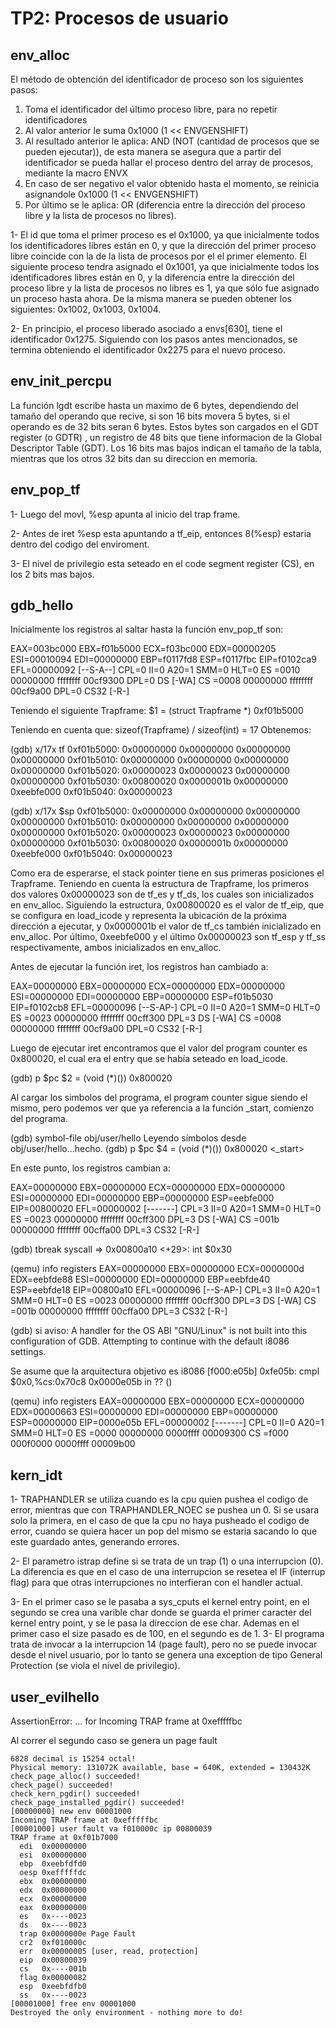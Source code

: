 TP2: Procesos de usuario
========================

env_alloc
---------
El método de obtención del identificador de proceso son los siguientes pasos:
1) Toma el identificador del último proceso libre, para no repetir identificadores
2) Al valor anterior le suma 0x1000 (1 << ENVGENSHIFT)
3) Al resultado anterior le aplica: AND (NOT (cantidad de procesos que se pueden ejecutar)), de esta manera se asegura que a partir del identificador se pueda hallar el proceso dentro del array de procesos, mediante la macro ENVX
4) En caso de ser negativo el valor obtenido hasta el momento, se reinicia asignandole 0x1000 (1 << ENVGENSHIFT)
5) Por último se le aplica: OR (diferencia entre la dirección del proceso libre y la lista de procesos no libres). 

1-
El id que toma el primer proceso es el 0x1000, ya que inicialmente todos los identificadores libres están en 0, y que la dirección del primer proceso libre coincide con la de la lista de procesos por el el primer elemento.
El siguiente proceso tendra asignado el 0x1001, ya que inicialmente todos los identificadores libres están en 0, y la diferencia entre la dirección del proceso libre y la lista de procesos no libres es 1, ya que sólo fue asignado un proceso hasta ahora.
De la misma manera se pueden obtener los siguientes: 0x1002, 0x1003, 0x1004.

2-
En principio, el proceso liberado asociado a envs[630], tiene el identificador 0x1275. Siguiendo con los pasos antes mencionados, se termina obteniendo el identificador 0x2275 para el nuevo proceso.


env_init_percpu
---------------
La función lgdt escribe hasta un maximo de 6 bytes, dependiendo del tamaño del operando que recive, si son 16 bits movera 5 bytes, si el operando es de 32 bits seran 6 bytes.
Estos bytes son cargados en el GDT register (o GDTR) , un registro de 48 bits que tiene informacion de la Global Descriptor Table (GDT). Los 16 bits mas bajos indican el tamaño de la tabla, mientras que los otros 32 bits dan su direccion en memoria.


env_pop_tf
----------
1-
Luego del movl, %esp apunta al inicio del trap frame.

2-
Antes de iret %esp esta apuntando a tf_eip, entonces 8(%esp) estaria dentro del codigo del enviroment.

3-
El nivel de privilegio esta seteado en el code segment register (CS), en los 2 bits mas bajos.

gdb_hello
---------
Inicialmente los registros al saltar hasta la función env_pop_tf son:

EAX=003bc000 EBX=f01b5000 ECX=f03bc000 EDX=00000205
ESI=00010094 EDI=00000000 EBP=f0117fd8 ESP=f0117fbc
EIP=f0102ca9 EFL=00000092 [--S-A--] CPL=0 II=0 A20=1 SMM=0 HLT=0
ES =0010 00000000 ffffffff 00cf9300 DPL=0 DS   [-WA]
CS =0008 00000000 ffffffff 00cf9a00 DPL=0 CS32 [-R-]

Teniendo el siguiente Trapframe:
$1 = (struct Trapframe *) 0xf01b5000

Teniendo en cuenta que: sizeof(Trapframe) / sizeof(int) = 17
Obtenemos:

(gdb) x/17x tf
0xf01b5000:	0x00000000	0x00000000	0x00000000	0x00000000
0xf01b5010:	0x00000000	0x00000000	0x00000000	0x00000000
0xf01b5020:	0x00000023	0x00000023	0x00000000	0x00000000
0xf01b5030:	0x00800020	0x0000001b	0x00000000	0xeebfe000
0xf01b5040:	0x00000023

(gdb) x/17x $sp
0xf01b5000:	0x00000000	0x00000000	0x00000000	0x00000000
0xf01b5010:	0x00000000	0x00000000	0x00000000	0x00000000
0xf01b5020:	0x00000023	0x00000023	0x00000000	0x00000000
0xf01b5030:	0x00800020	0x0000001b	0x00000000	0xeebfe000
0xf01b5040:	0x00000023

Como era de esperarse, el stack pointer tiene en sus primeras posiciones el Trapframe.
Teniendo en cuenta la estructura de Trapframe, los primeros dos valores 0x00000023 son de tf_es y tf_ds, los cuales son inicializados en env_alloc. Siguiendo la estructura, 0x00800020 es el valor de tf_eip, que se configura en load_icode y representa la ubicación de la próxima dirección a ejecutar, y 0x0000001b el valor de tf_cs también inicializado en env_alloc. Por último, 0xeebfe000 y el último 0x00000023 son tf_esp y tf_ss respectivamente, ambos inicializados en env_alloc.


Antes de ejecutar la función iret, los registros han cambiado a:

EAX=00000000 EBX=00000000 ECX=00000000 EDX=00000000
ESI=00000000 EDI=00000000 EBP=00000000 ESP=f01b5030
EIP=f0102cb8 EFL=00000096 [--S-AP-] CPL=0 II=0 A20=1 SMM=0 HLT=0
ES =0023 00000000 ffffffff 00cff300 DPL=3 DS   [-WA]
CS =0008 00000000 ffffffff 00cf9a00 DPL=0 CS32 [-R-]


Luego de ejecutar iret encontramos que el valor del program counter es 0x800020, el cual era el entry que se había seteado en load_icode.

(gdb) p $pc
$2 = (void (*)()) 0x800020

Al cargar los simbolos del programa, el program counter sigue siendo el mismo, pero podemos ver que ya referencia a la función _start, comienzo del programa.

(gdb) symbol-file obj/user/hello
Leyendo símbolos desde obj/user/hello...hecho.
(gdb) p $pc
$4 = (void (*)()) 0x800020 <_start>

En este punto, los registros cambian a:

EAX=00000000 EBX=00000000 ECX=00000000 EDX=00000000
ESI=00000000 EDI=00000000 EBP=00000000 ESP=eebfe000
EIP=00800020 EFL=00000002 [-------] CPL=3 II=0 A20=1 SMM=0 HLT=0
ES =0023 00000000 ffffffff 00cff300 DPL=3 DS   [-WA]
CS =001b 00000000 ffffffff 00cffa00 DPL=3 CS32 [-R-]


(gdb) tbreak syscall
=> 0x00800a10 <+29>:	int    $0x30

(qemu) info registers
EAX=00000000 EBX=00000000 ECX=0000000d EDX=eebfde88
ESI=00000000 EDI=00000000 EBP=eebfde40 ESP=eebfde18
EIP=00800a10 EFL=00000096 [--S-AP-] CPL=3 II=0 A20=1 SMM=0 HLT=0
ES =0023 00000000 ffffffff 00cff300 DPL=3 DS   [-WA]
CS =001b 00000000 ffffffff 00cffa00 DPL=3 CS32 [-R-]


(gdb) si
aviso: A handler for the OS ABI "GNU/Linux" is not built into this configuration
of GDB.  Attempting to continue with the default i8086 settings.

Se asume que la arquitectura objetivo es i8086
[f000:e05b]    0xfe05b:	cmpl   $0x0,%cs:0x70c8
0x0000e05b in ?? ()

(qemu) info registers
EAX=00000000 EBX=00000000 ECX=00000000 EDX=00000663
ESI=00000000 EDI=00000000 EBP=00000000 ESP=00000000
EIP=0000e05b EFL=00000002 [-------] CPL=0 II=0 A20=1 SMM=0 HLT=0
ES =0000 00000000 0000ffff 00009300
CS =f000 000f0000 0000ffff 00009b00

kern_idt
--------
1-
TRAPHANDLER se utiliza cuando es la cpu quien pushea el codigo de error, mientras que con TRAPHANDLER_NOEC se pushea un 0.
Si se usara solo la primera, en el caso de que la cpu no haya pusheado el codigo de error, cuando se quiera hacer un pop del mismo se estaria sacando lo que este guardado antes, generando errores.

2-
El parametro istrap define si se trata de un trap (1) o una interrupcion (0).
La diferencia es que en el caso de una interrupcion se resetea el IF (interrup flag) para que otras interrupciones no interfieran con el handler actual.

3-
En el primer caso se le pasaba a sys_cputs el kernel entry point, en el segundo se crea una varible char donde se guarda el primer caracter del kernel entry point, y se le pasa la direccion de ese char. Ademas en el primer caso el size pasado es de 100, en el segundo es de 1.
3-
El programa trata de invocar a la interrupcion 14 (page fault), pero no se puede invocar desde el nivel usuario, por lo tanto se genera una exception de tipo General Protection (se viola el nivel de privilegio).



user_evilhello
--------------

AssertionError: ...
         for Incoming TRAP frame at 0xefffffbc
         
Al correr el segundo caso se genera un page fault
```
6828 decimal is 15254 octal!
Physical memory: 131072K available, base = 640K, extended = 130432K
check_page_alloc() succeeded!
check_page() succeeded!
check_kern_pgdir() succeeded!
check_page_installed_pgdir() succeeded!
[00000000] new env 00001000
Incoming TRAP frame at 0xefffffbc
[00001000] user fault va f010000c ip 00800039
TRAP frame at 0xf01b7000
  edi  0x00000000
  esi  0x00000000
  ebp  0xeebfdfd0
  oesp 0xefffffdc
  ebx  0x00000000
  edx  0x00000000
  ecx  0x00000000
  eax  0x00000000
  es   0x----0023
  ds   0x----0023
  trap 0x0000000e Page Fault
  cr2  0xf010000c
  err  0x00000005 [user, read, protection]
  eip  0x00800039
  cs   0x----001b
  flag 0x00000082
  esp  0xeebfdfb0
  ss   0x----0023
[00001000] free env 00001000
Destroyed the only environment - nothing more to do!
```
